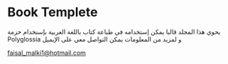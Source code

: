 # Book Templete

يحوي هذا المجلد قالبا يمكن إستخدامه في طباعة كتاب باللغة العربية بإسنخدام حزمة
Polyglossia
و لمزيد من المعلومات يمكن التواصل معي على الإيميل

faisal_malki1@hotmail.com

